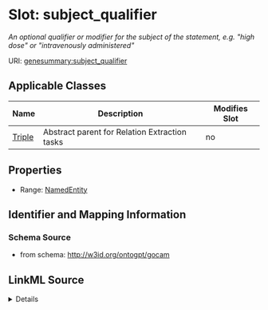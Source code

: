 

# Slot: subject_qualifier


_An optional qualifier or modifier for the subject of the statement, e.g. "high dose" or "intravenously administered"_



URI: [genesummary:subject_qualifier](http://w3id.org/ontogpt/genesummary/subject_qualifier)



<!-- no inheritance hierarchy -->





## Applicable Classes

| Name | Description | Modifies Slot |
| --- | --- | --- |
| [Triple](Triple.md) | Abstract parent for Relation Extraction tasks |  no  |







## Properties

* Range: [NamedEntity](NamedEntity.md)





## Identifier and Mapping Information







### Schema Source


* from schema: http://w3id.org/ontogpt/gocam




## LinkML Source

<details>
```yaml
name: subject_qualifier
description: An optional qualifier or modifier for the subject of the statement, e.g.
  "high dose" or "intravenously administered"
from_schema: http://w3id.org/ontogpt/gocam
rank: 1000
alias: subject_qualifier
owner: Triple
domain_of:
- Triple
range: NamedEntity

```
</details>